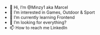 - 👋 Hi, I’m @Minzy1 aka Marcel
- 👀 I’m interested in Games, Outdoor & Sport
- 🌱 I’m currently learning Frontend
- 💞️ I’m looking for everything?
- 📫 How to reach me LinkedIn

<!---
Minzy1/Minzy1 is a ✨ special ✨ repository because its `README.md` (this file) appears on your GitHub profile.
You can click the Preview link to take a look at your changes.
--->

